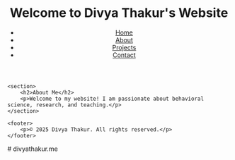 <!DOCTYPE html>
<html lang="en">
<head>
    <meta charset="UTF-8">
    <meta name="viewport" content="width=device-width, initial-scale=1.0">
    <title>Divya Thakur</title>
    <link rel="stylesheet" href="style.css">
</head>
<body>
    <header>
        <h1>Welcome to Divya Thakur's Website</h1>
        <nav>
            <ul>
                <li><a href="index.html">Home</a></li>
                <li><a href="about.html">About</a></li>
                <li><a href="projects.html">Projects</a></li>
                <li><a href="contact.html">Contact</a></li>
            </ul>
        </nav>
    </header>

    <section>
        <h2>About Me</h2>
        <p>Welcome to my website! I am passionate about behavioral science, research, and teaching.</p>
    </section>

    <footer>
        <p>© 2025 Divya Thakur. All rights reserved.</p>
    </footer>
</body>
</html>
# divyathakur.me
